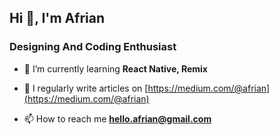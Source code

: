<h2 align="left">Hi 👋, I'm Afrian</h2>
<h3 align="left">Designing And Coding Enthusiast</h3>

- 🌱 I’m currently learning **React Native, Remix**

- 📝 I regularly write articles on [https://medium.com/@afrian](https://medium.com/@afrian)

- 📫 How to reach me **hello.afrian@gmail.com**

